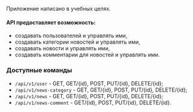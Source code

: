 Приложение написано в учебных целях. 
#### API предоставляет возможность:
* создавать пользователей и управлять ими,
* создавать категории новостей и управлять ими,
* создавать новости и управлять ими,
* создавать комментарии для новостей и управлять ими.

### Доступные команды
* `/api/v1/user` - GET, GET/{id}, POST, PUT/{id}, DELETE/{id};
* `/api/v1/news-category` - GET, GET/{id}, POST, PUT/{id}, DELETE/{id};
* `/api/v1/news` - GET, GET/{id}, POST, PUT/{id}, DELETE/{id};
* `/api/v1/news-comment` - GET/{id}, POST, PUT/{id}, DELETE/{id}.